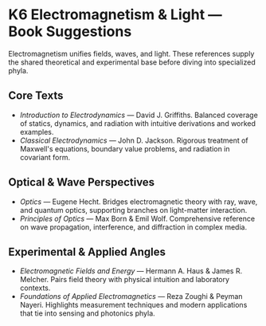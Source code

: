 # K6 Electromagnetism & Light — Book Suggestions

Electromagnetism unifies fields, waves, and light. These references supply the shared theoretical and experimental base before diving into specialized phyla.

## Core Texts
- *Introduction to Electrodynamics* — David J. Griffiths. Balanced coverage of statics, dynamics, and radiation with intuitive derivations and worked examples.
- *Classical Electrodynamics* — John D. Jackson. Rigorous treatment of Maxwell's equations, boundary value problems, and radiation in covariant form.

## Optical & Wave Perspectives
- *Optics* — Eugene Hecht. Bridges electromagnetic theory with ray, wave, and quantum optics, supporting branches on light-matter interaction.
- *Principles of Optics* — Max Born & Emil Wolf. Comprehensive reference on wave propagation, interference, and diffraction in complex media.

## Experimental & Applied Angles
- *Electromagnetic Fields and Energy* — Hermann A. Haus & James R. Melcher. Pairs field theory with physical intuition and laboratory contexts.
- *Foundations of Applied Electromagnetics* — Reza Zoughi & Peyman Nayeri. Highlights measurement techniques and modern applications that tie into sensing and photonics phyla.
